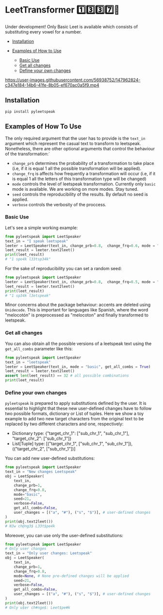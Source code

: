 # LeetTransformer :one::three::three::seven::robot:

Under development! Only Basic Leet is available which consists of substituting every vowel for a number. 

- [Installation](#installation)
- [Examples of How to Use](#exmaples-of-how-to-use)


    - [Basic Use](#basic-use)
    - [Get all changes](#get-all-changes)
    - [Define your own changes](#define-your-own-changes)





https://user-images.githubusercontent.com/56938752/147962824-c347e184-14b6-41fe-8b05-ef670ac0a5f9.mp4



## Installation

````
pip install pyleetspeak
````

## Examples of How To Use

The only required argument that the user has to provide is the `text_in` argument which represent the casual text to transform to leetspeak. Nonetheless, there are other optional arguments that control the behaviour of the transformation:`
* `change_prb` determines the probability of a transformation to take place (i.e, if it is equal 1 all the possible transformation will be applied).  
* `change_frq` is affects how frequently a transformation will occur (i.e, if it is equal 1 all the letters of this transformation type will be changed)
* `mode` controls the level of leetspeak transformation. Currently only `basic` mode is available. We are working on more modes. Stay tuned.
* `seed` controls the reproducibility of the results. By default no seed is applied.
* `verbose` controls the verbosity of the proccess.

### Basic Use

Let's see a simple working example:

````python
from pyleetspeak import LeetSpeaker
text_in = "I speak leetspeak"
leeter = LeetSpeaker(text_in, change_prb=0.8,  change_frq=0.6, mode = "basic", seed = None, verbose=False)
leet_result = leeter.text2leet()
print(leet_result)
# "1 spe4k l33tsp34k"
````





For the sake of reproducibility you can set a random seed:

````python
from pyleetspeak import LeetSpeaker
leeter = LeetSpeaker(text_in, change_prb=0.8,  change_frq=0.5, mode = "basic", seed = 42, verbose=False)
leet_result = leeter.text2leet()
print(leet_result)
# "1 sp34k l3etspeak"
````

Minor concerns about the package behaviour: accents are deleted using `Unidecode`. This is important for languages like Spanish, where the word "melocotón" is preprocessed as "melocoton" and finally transformed to leetspeak. 

### Get all changes

You can also obtain all the possible versions of a leetspeak text using the `get_all_combs` parameter like this:

````python
from pyleetspeak import LeetSpeaker
text_in = "leetspeak"
leeter = LeetSpeaker(text_in, mode = "basic", get_all_combs = True)
leet_result = leeter.text2leet()
assert len(leet_result) == 32 # all possible combinations
print(leet_result)
````

### Define your own changes

`pyleetspeak` is prepared to apply substitutions defined by the user. It is essential to highlight that these new user-defined changes have to follow two possible formats, dictionary or List of tuples. Here we show a toy example to add two new target characters from the original text to be replaced by two different characters and one, respectively:

* Dictionary type: {"target_chr_1": ["sub_chr_1", "sub_chr_1"], "target_chr_2": ["sub_chr_1"]}
* List[Tuple] type: [("target_chr_1", ["sub_chr_1", "sub_chr_1"]), (("target_chr_2", ["sub_chr_1"])]

You can add new user-defined substitutions:

````python
from pyleetspeak import LeetSpeaker
text_in = "New changes Leetspeak"
obj = LeetSpeaker(
    text_in,
    change_prb=1,
    change_frq=0.8,
    mode="basic",
    seed=21,
    verbose=False,
    get_all_combs=False,
    user_changes = [("a", "#"), ("s", "$")], # user-defined changes
)
print(obj.text2leet())
# N3w ch@ng3$ L33t$pe4k
````

Moreover, you can use only the user-defined substitutions:

````python
from pyleetspeak import LeetSpeaker
# Only user changes
text_in = "Only user changes: Leetspeak"
obj = LeetSpeaker(
    text_in,
    change_prb=1,
    change_frq=0.8,
    mode=None, # None pre-defined changes will be applied
    seed=21,
    verbose=False,
    get_all_combs=False,
    user_changes = [("a", "#"), ("s", "$")], # user-defined changes
)
print(obj.text2leet())
# Only u$er ch#nge$: Leet$pe#k
````


